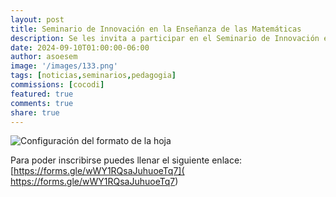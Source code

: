 ```yaml
---
layout: post
title: Seminario de Innovación en la Enseñanza de las Matemáticas
description: Se les invita a participar en el Seminario de Innovación en la Enseñanza de las Matemáticas organizada por la Universidad Autónoma de Baja California
date: 2024-09-10T01:00:00-06:00
author: asoesem
image: '/images/133.png'
tags: [noticias,seminarios,pedagogia]
commissions: [cocodi]
featured: true
comments: true
share: true
---
```

![Configuración del formato de la hoja](/images/131.png)

Para poder inscribirse puedes llenar el siguiente enlace: [https://forms.gle/wWY1RQsaJuhuoeTq7]( https://forms.gle/wWY1RQsaJuhuoeTq7)
